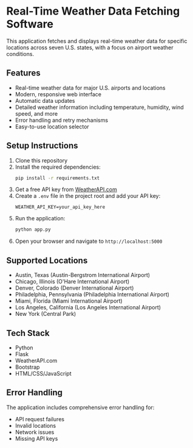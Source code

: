 # Real-Time Weather Data Fetching Software

This application fetches and displays real-time weather data for specific locations across seven U.S. states, with a focus on airport weather conditions.

## Features

- Real-time weather data for major U.S. airports and locations
- Modern, responsive web interface
- Automatic data updates
- Detailed weather information including temperature, humidity, wind speed, and more
- Error handling and retry mechanisms
- Easy-to-use location selector

## Setup Instructions

1. Clone this repository
2. Install the required dependencies:
   ```bash
   pip install -r requirements.txt
   ```
3. Get a free API key from [WeatherAPI.com](https://www.weatherapi.com)
4. Create a `.env` file in the project root and add your API key:
   ```
   WEATHER_API_KEY=your_api_key_here
   ```
5. Run the application:
   ```bash
   python app.py
   ```
6. Open your browser and navigate to `http://localhost:5000`

## Supported Locations

- Austin, Texas (Austin-Bergstrom International Airport)
- Chicago, Illinois (O'Hare International Airport)
- Denver, Colorado (Denver International Airport)
- Philadelphia, Pennsylvania (Philadelphia International Airport)
- Miami, Florida (Miami International Airport)
- Los Angeles, California (Los Angeles International Airport)
- New York (Central Park)

## Tech Stack

- Python
- Flask
- WeatherAPI.com
- Bootstrap
- HTML/CSS/JavaScript

## Error Handling

The application includes comprehensive error handling for:
- API request failures
- Invalid locations
- Network issues
- Missing API keys
